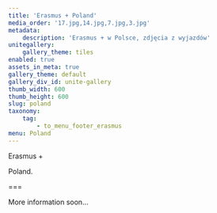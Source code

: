 ```yaml
---
title: 'Erasmus + Poland'
media_order: '17.jpg,14.jpg,7.jpg,3.jpg'
metadata:
    description: 'Erasmus + w Polsce, zdjęcia z wyjazdów'
unitegallery:
    gallery_theme: tiles
enabled: true
assets_in_meta: true
gallery_theme: default
gallery_div_id: unite-gallery
thumb_width: 600
thumb_height: 600
slug: poland
taxonomy:
    tag:
        - to_menu_footer_erasmus
menu: Poland
---
```


Erasmus +

Poland.

===

More information soon...